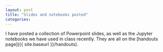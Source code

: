 ```yaml
---
layout: post
title: "Slides and notebooks posted"
categories:
---
```

I have posted a collection of Powerpoint slides, as well as the Jupyter notebooks we have used in class recently. They are all on the [handouts page]({{ site.baseurl }}/handouts).
